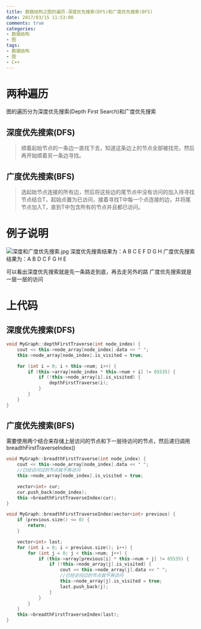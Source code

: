 ```yaml
---
title: 数据结构之图的遍历-深度优先搜索(DFS)和广度优先搜索(BFS)
date: 2017/03/15 11:53:00
comments: true
categories: 
- 数据结构
- 图
tags: 
- 数据结构
- 图
- C++
---
```


# 两种遍历
图的遍历分为深度优先搜索(Depth First Search)和广度优先搜索
## 深度优先搜索(DFS)
>顺着起始节点的一条边一直找下去，知道这条边上的节点全部被找完，然后再开始顺着另一条边寻找。

## 广度优先搜索(BFS)
>选起始节点连接的所有边，然后将这些边的尾节点中没有访问的加入待寻找节点结合T，起始点置为已访问，接着寻找T中每一个点连接的边，并将尾节点加入T，直到T中包含所有的节点并且都已访问。

# 例子说明
![深度和广度优先搜索.jpg](http://upload-images.jianshu.io/upload_images/1575688-c9ddbca5b9fafc76.jpg?imageMogr2/auto-orient/strip%7CimageView2/2/w/1240)
深度优先搜索结果为：A B C E F D G H
广度优先搜索结果为：A B D C F G H E

可以看出深度优先搜索就是先一条路走到底，再去走另外的路
广度优先搜索就是一层一层的访问

# 上代码
## 深度优先搜索(DFS)
```c++
void MyGraph::depthFirstTraverse(int node_index) {
    cout << this->node_array[node_index].data << " ";
    this->node_array[node_index].is_visited = true;

    for (int i = 0; i < this->num; i++) {
        if (this->array[node_index * this->num + i] != 65535) {
            if (!this->node_array[i].is_visited) {
                depthFirstTraverse(i);
            }
        }
    }
}
```
## 广度优先搜索(BFS)
需要使用两个结合来存储上层访问的节点和下一层待访问的节点，然后递归调用  breadthFirstTraverseIndex()
```c++
void MyGraph::breadthFirstTraverse(int node_index) {
    cout << this->node_array[node_index].data << " ";
    //已经访问过的节点就不再访问
    this->node_array[node_index].is_visited = true;

    vector<int> cur;
    cur.push_back(node_index);
    this->breadthFirstTraverseIndex(cur);
}

void MyGraph::breadthFirstTraverseIndex(vector<int> previous) {
    if (previous.size() <= 0) {
        return;
    }

    vector<int> last;
    for (int i = 0; i < previous.size(); i++) {
        for (int j = 0; j < this->num; j++) {
            if (this->array[previous[i] * this->num + j] != 65535) {
                if (!this->node_array[j].is_visited) {
                    cout << this->node_array[j].data << " ";
                    //已经访问过的节点就不再访问
                    this->node_array[j].is_visited = true;
                    last.push_back(j);
                }
            }
        }
    }
    this->breadthFirstTraverseIndex(last);
}
```
